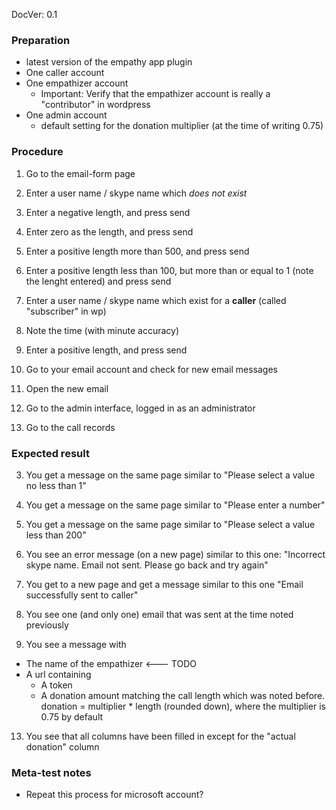 DocVer: 0.1



### Preparation

* latest version of the empathy app plugin
* One caller account
* One empathizer account
  * Important: Verify that the empathizer account is really a "contributor" in wordpress
* One admin account
  * default setting for the donation multiplier (at the time of writing 0.75)


### Procedure

1. Go to the email-form page

2. Enter a user name / skype name which *does not exist*
3. Enter a negative length, and press send
4. Enter zero as the length, and press send
5. Enter a positive length more than 500, and press send
6. Enter a positive length less than 100, but more than or equal to 1 (note the lenght entered) and press send

7. Enter a user name / skype name which exist for a **caller** (called "subscriber" in wp)
8. Note the time (with minute accuracy)
9. Enter a positive length, and press send

10. Go to your email account and check for new email messages
11. Open the new email

12. Go to the admin interface, logged in as an administrator
13. Go to the call records


### Expected result

3. You get a message on the same page similar to "Please select a value no less than 1"
4. You get a message on the same page similar to "Please enter a number"
5. You get a message on the same page similar to "Please select a value less than 200"
6. You see an error message (on a new page) similar to this one: "Incorrect skype name.</b> Email not sent. Please go back and try again"

9. You get to a new page and get a message similar to this one "Email successfully sent to caller"

10. You see one (and only one) email that was sent at the time noted previously
11. You see a message with
  * The name of the empathizer <--- TODO
  * A url containing
    * A token
    * A donation amount matching the call length which was noted before. donation = multiplier * length (rounded down), where the multiplier is 0.75 by default

13. You see that all columns have been filled in except for the "actual donation" column


### Meta-test notes

* Repeat this process for microsoft account?


